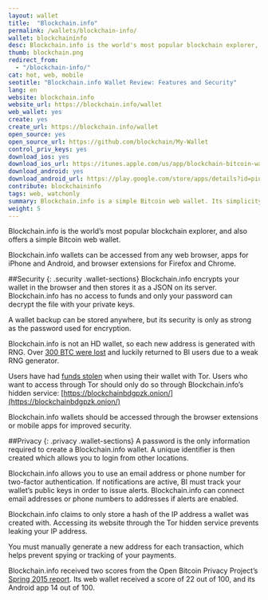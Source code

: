 ```yaml
---
layout: wallet
title:  "Blockchain.info"
permalink: /wallets/blockchain-info/
wallet: blockchaininfo
desc: Blockchain.info is the world's most popular blockchain explorer, but also offers a simple Bitcoin wallet for Android, iOS, and the web.
thumb: blockchain.png
redirect_from:
  - "/blockchain-info/"
cat: hot, web, mobile
seotitle: "Blockchain.info Wallet Review: Features and Security"
lang: en
website: blockchain.info
website_url: https://blockchain.info/wallet
web_wallet: yes
create: yes
create_url: https://blockchain.info/wallet
open_source: yes
open_source_url: https://github.com/blockchain/My-Wallet
control_priv_keys: yes
download_ios: yes
download_ios_url: https://itunes.apple.com/us/app/blockchain-bitcoin-wallet/id493253309?mt=8
download_android: yes
download_android_url: https://play.google.com/store/apps/details?id=piuk.blockchain.android&hl=en
contribute: blockchaininfo
tags: web, watchonly
summary: Blockchain.info is a simple Bitcoin web wallet. Its simplicity makes it a good choice for people opening their first Bitcoin wallet. Blockchain.info wallets can be accessed from any web browser, apps for iPhone and Android, and browser extensions for Firefox and Chrome. 
weight: 5
---
```

Blockchain.info is the world’s most popular blockchain explorer, and also offers a simple Bitcoin web wallet.

Blockchain.info wallets can be accessed from any web browser, apps for iPhone and Android, and browser extensions for Firefox and Chrome.

##Security
{: .security .wallet-sections}
Blockchain.info encrypts your wallet in the browser and then stores it as a JSON on its server.  Blockchain.info has no access to funds and only your password can decrypt the file with your private keys.

A wallet backup can be stored anywhere, but its security is only as strong as the password used for encryption.

Blockchain.info is not an HD wallet, so each new address is generated with RNG. Over [300 BTC were lost](http://www.coinsetter.com/bitcoin-news/2014/12/14/300-bitcoins-swept-blockchain-info-wallets-1992) and luckily returned to BI users due to a weak RNG generator.

Users have had [funds stolen](http://www.bitcoinaffiliatenetwork.com/blog/bryan/how-hackers-used-tor-to-rob-blockchain-info-and-localbitcoins-users/) when using their wallet with Tor. Users who want to access through Tor should only do so through Blockchain.info’s hidden service: [https://blockchainbdgpzk.onion/](https://blockchainbdgpzk.onion/)

Blockchain.info wallets should be accessed through the browser extensions or mobile apps for improved security.

##Privacy
{: .privacy .wallet-sections}
A password is the only information required to create a Blockchain.info wallet. A unique identifier is then created which allows you to login from other locations.

Blockchain.info allows you to use an email address or phone number for two-factor authentication. If notifications are active, BI must track your wallet’s public keys in order to issue alerts. Blockchain.info can connect email addresses or phone numbers to addresses if alerts are enabled.

Blockchain.info claims to only store a hash of the IP address a wallet was created with. Accessing its website through the Tor hidden service prevents leaking your IP address.

You must manually generate a new address for each transaction, which helps prevent spying or tracking of your payments.

Blockchain.info received two scores from the Open Bitcoin Privacy Project’s [Spring 2015 report](http://openbitcoinprivacyproject.org/2015/05/spring-2015-wallet-privacy-rating-report/). Its web wallet received a score of 22 out of 100, and its Android app 14 out of 100.
